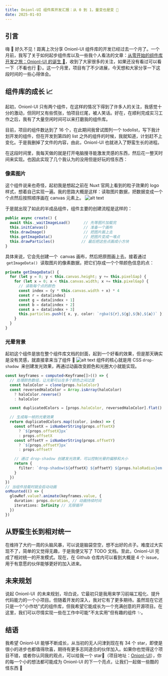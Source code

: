 ```yaml
---
title: Onionl-UI 组件库开发汇报：从 0 到 1，量变也是变 🌱
date: 2025-01-03
---
```


## 引言

嗨 👋 好久不见！距离上次分享 Onionl-UI 组件库的开发已经过去一个月了。一个月前，我写了关于如何起步组件库以及一些我个人看法的文章：[从零开始的组件库开发之旅：Onionl-UI 的诞生 🚀](https://juejin.cn/post/7445528830108663842)，收到了大家很多的关注，如果还没有看过可以看一下（不看也行 🫰）。这一个月里，项目有了不少进展，今天想和大家分享一下这段时间的一些心得体会。

## 组件库的成长 📈

起初，Onionl-UI 只有两个组件，在这样的情况下得到了许多人的关注，我感觉十分的激动，但同时又有些慌张，怕项目烂尾，被人笑话。好在，在顺利完成实习工作之后，我有了大量空闲时间可以来打磨我的组件库。

目前，项目的组件数达到了 16 个，在此期间我曾试图列一个 todolist，写下我计划开发的组件，但在开发到第四的 list 之外的组件的时候，我就知道，计划赶不上变化。于是我删掉了文件的内容，由此，Onionl-UI 也就进入了野蛮生长的进程。

在这段时间里，我每天做的就是打开电脑搜寻能激发灵感的东西，然后花一整天时间来实现。也因此实现了几个我认为的没用但是好玩的怪东西：

### 像素图片

这个组件说来也奇怪，起初我是想起之前在 Nuxt 官网上看到的粒子效果的 logo 样式，想着自己实现一遍。我的思路大概是这样：读取图片数据，把数据变成一个个点然后按照顺序画在 canvas 元素上。
![alt text](/image/onionl-ui/pixel.png)

于是就出现了如此的半成品组件，组件主要的创建流程是这样的：

```ts
public async create() {
  await this._waitImageLoad()      // 先等图片加载完
  this.initCanvas()                // 准备一个画布
  this.drawImage()                 // 把图片画上去
  this.getImageData()              // 把图片变成一堆点
  this.drawParticles()            // 最后把这些点画成小方块
}
```

具体来说，它会先创建一个  canvas 画布，然后把原图画上去。接着通过  `getImageData()`  读取图片的像素数据，把它们存成一个个带颜色信息的点：

```ts
private getImageData() {
  for (let y = 0; y < this.canvas.height; y += this.pixelGap) {
    for (let x = 0; x < this.canvas.width; x += this.pixelGap) {
      // 读取每个点的颜色
      const index = (y * this.canvas.width + x) * 4
      const r = data[index]
      const g = data[index + 1]
      const b = data[index + 2]
      const a = data[index + 3]
      this.particles.push({ x, y, color: `rgba(${r},${g},${b},${a})` })
    }
  }
}
```

### 光晕背景

起初这个组件是放在整个组件库文档的封面，起到一个好看的效果，但是那天确实是没有灵感，就直接拿来当了组件 🫣
![alt text](/image/onionl-ui/halo.png)
组件的核心就是用 CSS `drop-shadow`  来创建发光效果，再通过动画改变颜色和光圈大小就能实现。

```ts
const keyframes = computed<Keyframe[]>(() => {
  // 处理颜色数组，让光晕可以在多个颜色之间过渡
  const haloColor = clone(props.haloColor)
  const reversedHaloColor = Array.isArray(haloColor)
    ? haloColor.reverse()
    : haloColor

  const duplicatedColors = [props.haloColor, reversedHaloColor].flat()

  // 生成每一帧的光晕效果
  return duplicatedColors.map((color, index) => {
    const offsetX = isNumberString(props.offsetX)
      ? `${props.offsetX}px`
      : props.offsetX
    const offsetY = isNumberString(props.offsetY)
      ? `${props.offsetY}px`
      : props.offsetY

    // 通过 drop-shadow 创建发光效果，可以控制光晕的偏移和大小
    return {
      filter: `drop-shadow(${offsetX} ${offsetY} ${props.haloRadius}em ${color})`
    }
  })
})
// 当组件挂载时就会启动动画
onMounted(() => {
  glowRef.value?.animate(keyframes.value, {
    duration: props.duration, // 动画持续时间
    iterations: Infinity // 无限循环
  })
})
```

## 从野蛮生长到相对统一

在维持了大约一周的头脑风暴，可以说是脑袋空空，想不出好的点子。难度过大实现不了，简单的又觉得无趣，于是我便又写了 TODO 文档。至此，Onionl-UI 完成了相对统一的开发模式。现在，在 Github 仓库内可以看到大概是 4 个 issue，用于有意愿的伙伴能够更好的加入进来。

## 未来规划

说起 Onionl-UI  的未来规划，坦白说，它最初只是我用来学习前端工程化、提升代码能力的一个小项目。但随着开发的深入，我对它有了更多期待。虽然现在它还只是一个"小作坊"式的组件库，但我希望它能成长为一个充满创意的开源项目。在这里，我们可以尽情实现一些在工作中可能"不太实用"但有趣的组件 ✨。

## 结语

我希望 Onionl-UI 能够不断成长，从当初的无人问津到现在有 34 个 star，即使是很小的进步也都值得欣喜，期待有更多志同道合的伙伴加入。如果你也觉得这个项目不错，或者你认同我的观点，可以给我一个 star🌟（项目地址：[Onionl-UI](https://github.com/Onion-L/onionl-ui)），你的每一个小的想法都可能成为 Onionl-UI 的下一个亮点，让我们一起做一些酷的怪东西 🚀
